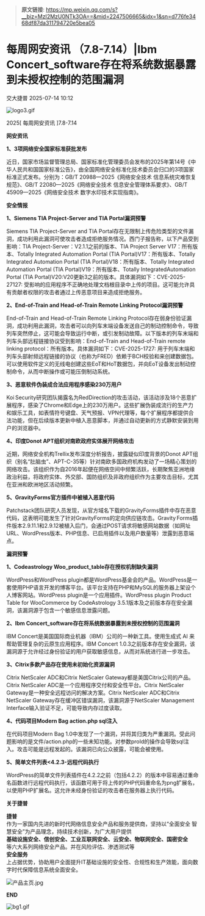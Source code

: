 > **原文链接**: https://mp.weixin.qq.com/s?__biz=MzI2MzU0NTk3OA==&mid=2247506665&idx=1&sn=d776fe3468df87da311794720e5bea05

#  每周网安资讯 （7.8-7.14）|Ibm Concert_software存在将系统数据暴露到未授权控制的范围漏洞  
 交大捷普   2025-07-14 10:12  
  
![logo3.gif](https://mmbiz.qpic.cn/mmbiz_gif/nBiaXozVxJVHFZQXDtXwWZiaDia24X79U7uwYUVX3RuibC3MEfkIvaoocFULYmlAmcNaoOdpH5mKCejEVKZcUjwaZA/640?from=appmsg "")  
  
2025[ 每周网安资讯 ]7.8-7.14  
  
  
**网安资讯**  
  
  
**1、3项网络安全国家标准获批发布**  
  
  
近日，国家市场监督管理总局、国家标准化管理委员会发布的2025年第14号《中华人民共和国国家标准公告》，由全国网络安全标准化技术委员会归口的3项国家标准正式发布。分别为：GB/T 20988—2025《网络安全技术 信息系统灾难恢复规范》、GB/T 22080—2025《网络安全技术 信息安全管理体系要求》、GB/T 45909—2025《网络安全技术 数字水印技术实现指南》。  
  
  
**安全情报**  
  
  
**1、Siemens TIA Project-Server and TIA Portal漏洞预警**  
  
  
Siemens TIA Project-Server and TIA Portal存在无限制上传危险类型的文件漏洞，成功利用此漏洞可使攻击者造成拒绝服务情况。西门子报告称，以下产品受到影响：TIA Project-Server：V2.1.1之前的版本、TIA Project Server V17：所有版本、Totally Integrated Automation Portal (TIA Portal)V17：所有版本、Totally Integrated Automation Portal (TIA Portal)V18：所有版本、Totally Integrated Automation Portal (TIA Portal)V19：所有版本、Totally IntegratedAutomation Portal (TIA Portal)V20:V20更新3之前的版本。具体漏洞如下：CVE-2025-27127: 受影响的应用程序不正确地处理文档根目录中上传的项目。这可能允许具有贡献者权限的攻击者通过上传恶意项目来造成拒绝服务。  
  
  
  
**2、End-of-Train and Head-of-Train Remote Linking Protocol漏洞预警**  
  
  
End-of-Train and Head-of-Train Remote Linking Protocol存在弱身份验证漏洞，成功利用此漏洞，攻击者可以向列车末端设备发送自己的制动控制命令，导致列车突然停止，这可能会导致运行中断，或引发制动故障。以下版本的列车末端和列车头部远程链接协议受到影响：End-of-Train and Head-of-Train remote linking protocol：所有版本。具体漏洞如下：CVE-2025-1727: 用于列车末端和列车头部射频远程链接的协议（也称为FRED）依赖于BCH校验和来创建数据包。可以使用软件定义的无线电创建这些EoT和HoT数据包，并向EoT设备发出制动控制命令，从而中断操作或可能压倒制动系统。  
  
  
**3、恶意软件伪装成合法应用程序感染230万用户**  
  
  
Koi Security研究团队揭露名为RedDirection的攻击活动，该活动涉及18个恶意扩展程序，感染了Chrome和Edge上的230万用户。这些扩展伪装成流行的生产力和娱乐工具，如表情符号键盘、天气预报、VPN代理等，每个扩展程序都提供合法功能，但在后续版本更新中植入恶意脚本，并通过自动更新的方式静默安装到用户的浏览器中。  
  
  
**4、印度Donot APT组织对南欧政府实体展开网络攻击**  
  
  
近期，网络安全机构Trellix发布深度分析报告，披露疑似印度背景的Donot APT组织（别名“肚脑虫”、APT-C-35等）针对南欧多国政府机构发动了一场精心策划的网络攻击。该组织作为自2016年起便在网络空间中频繁活跃，长期聚焦亚洲地缘政治利益，将政府实体、外交部、国防组织及非政府组织作为主要攻击目标，尤其在亚洲和欧洲地区活动频繁。  
  
  
**5、GravityForms官方插件中被植入恶意代码**  
  
  
Patchstack团队研究人员发现，从官方域名下载的GravityForms插件中存在恶意代码，这表明可能发生了针对GravityForms的定向供应链攻击。Gravity Forms插件版本2.9.11.1和2.9.12被植入后门，会通过POST请求将敏感网站数据（如网址URL、WordPress版本、PHP信息、已启用插件以及用户数量等）泄露到恶意端点。  
  
  
**漏洞预警**  
  
  
**1、Codeastrology Woo_product_table存在授权机制缺失漏洞**  
  
  
WordPress和WordPress plugin都是WordPress基金会的产品。WordPress是一套使用PHP语言开发的博客平台。该平台支持在PHP和MySQL的服务器上架设个人博客网站。WordPress plugin是一个应用插件。WordPress plugin Product Table for WooCommerce by CodeAstrology 3.5.1版本及之前版本存在安全漏洞，该漏洞源于包含一个敏感信息泄露问题。  
  
  
**2、Ibm Concert_software存在将系统数据暴露到未授权控制的范围漏洞**  
  
  
IBM Concert是美国国际商业机器（IBM）公司的一种新工具。使用生成式 AI 来帮助管理复杂的云原生应用程序。IBM Concert 1.0.3之前版本存在安全漏洞，该漏洞源于允许经过身份验证的用户获取敏感信息，从而对系统进行进一步攻击。  
  
  
**3、Citrix多款产品存在使用未初始化资源漏洞**  
  
  
Citrix NetScaler ADC和Citrix NetScaler Gateway都是美国Citrix公司的产品。Citrix NetScaler ADC是一个应用程序交付和安全性平台。Citrix NetScaler Gateway是一种安全远程访问的解决方案。Citrix NetScaler ADC和Citrix NetScaler Gateway存在缓冲区错误漏洞，该漏洞源于NetScaler Management Interface输入验证不足，可能导致内存过度读取。  
  
  
**4、代码项目Modern Bag action.php sql注入**  
  
  
在代码项目Modern Bag 1.0中发现了一个漏洞，并将其归类为严重漏洞。受此问题影响的是文件/action.php的一些未知功能。对参数proId的操作会导致sql注入。攻击可能是远程发起的。该漏洞已向公众披露，可能会被使用。  
  
  
**5、简单文件列表<4.2.3-远程代码执行**  
  
  
WordPress的简单文件列表插件在4.2.2之前（包括4.2.2）的版本中容易通过重命名函数进行远程代码执行，该函数可用于将上传的PHP代码重命名为png扩展名，以使用PHP扩展名。这允许未经身份验证的攻击者在服务器上执行代码。  
  
  
  
  
**关于捷普**  
  
  
**捷普**  
作为一家国内先进的新时代网络信息安全产品和服务提供商，坚持以“全面安全 智慧安全”为产品理念，持续技术创新，为广大用户提供  
**基础设施安全、信创安全、工业互联网安全、云安全、物联网安全、国密安全**  
等六大系列网络安全产品。并在风险评估、渗透测试等  
**安全服务**  
上占据优势，协助用户全面提升IT基础设施的安全性、合规性和生产效能，面向数字时代保障信息系统全面安全。  
  
  
![产品主页.jpg](https://mmbiz.qpic.cn/mmbiz_jpg/nBiaXozVxJVHFZQXDtXwWZiaDia24X79U7ukNLRvrtOrAWcPJNSyzxJLJ4PwoZFsgFVRKTJKPbN36BYuM4rNZbAqw/640?from=appmsg "")  
  
  
  
**END**  
  
  
![bg1.gif](https://mmbiz.qpic.cn/mmbiz_gif/nBiaXozVxJVHFZQXDtXwWZiaDia24X79U7uupncybNY3aJicQSA7ztkC42J4IYcOwksKeNZvuDXLTjBTmk3GtHzgFA/640?from=appmsg "")  
  
  
  
  

